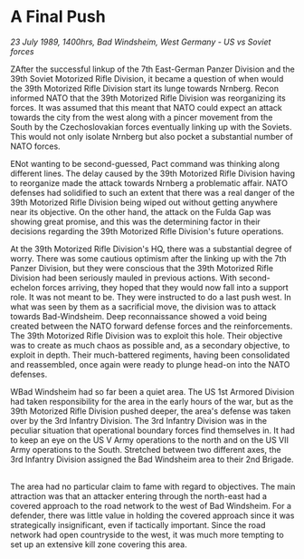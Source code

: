 # A Final Push

*23 July 1989, 1400hrs, Bad Windsheim, West Germany - US vs Soviet forces*



ZAfter the successful linkup of the 7th East-German Panzer Division and the 39th Soviet Motorized Rifle Division, it became a question of when would the 39th Motorized Rifle Division start its lunge towards Nrnberg. Recon informed NATO that the 39th Motorized Rifle Division was reorganizing its forces. It was assumed that this meant that NATO could expect an attack towards the city from the west along with a pincer movement from the South by the Czechoslovakian forces eventually linking up with the Soviets. This would not only isolate Nrnberg but also pocket a substantial number of NATO forces. 

ENot wanting to be second-guessed, Pact command was thinking along different lines. The delay caused by the 39th Motorized Rifle Division having to reorganize made the attack towards Nrnberg a problematic affair. NATO defenses had solidified to such an extent that there was a real danger of the 39th Motorized Rifle Division being wiped out without getting anywhere near its objective. On the other hand, the attack on the Fulda Gap was showing great promise, and this was the determining factor in their decisions regarding the 39th Motorized Rifle Division's future operations.  

At the 39th Motorized Rifle Division's HQ, there was a substantial degree of worry. There was some cautious optimism after the linking up with the 7th Panzer Division, but they were conscious that the 39th Motorized Rifle Division had been seriously mauled in previous actions. With second-echelon forces arriving, they hoped that they would now fall into a support role. It was not meant to be. They were instructed to do a last push west. In what was seen by them as a sacrificial move, the division was to attack towards Bad-Windsheim. Deep reconnaissance showed a void being created between the NATO forward defense forces and the reinforcements. The 39th Motorized Rifle Division was to exploit this hole. Their objective was to create as much chaos as possible and, as a secondary objective, to exploit in depth. Their much-battered regiments, having been consolidated and reassembled, once again were ready to plunge head-on into the NATO defenses. 

WBad Windsheim had so far been a quiet area. The US 1st Armored Division had taken responsibility for the area in the early hours of the war, but as the 39th Motorized Rifle Division pushed deeper, the area's defense was taken over by the 3rd Infantry Division. The 3rd Infantry Division was in the peculiar situation that operational boundary forces find themselves in. It had to keep an eye on the US V Army operations to the north and on the US VII Army operations to the South. Stretched between two different axes, the 3rd Infantry Division assigned the Bad Windsheim area to their 2nd Brigade.  

The area had no particular claim to fame with regard to objectives. The main attraction was that an attacker entering through the north-east had a covered approach to the road network to the west of Bad Windsheim. For a defender, there was little value in holding the covered approach since it was strategically insignificant, even if tactically important. Since the road network had open countryside to the west, it was much more tempting to set up an extensive kill zone covering this area.
